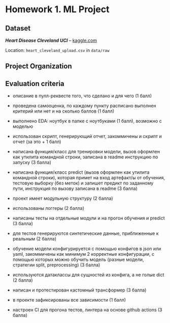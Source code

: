 # Homework 1. ML Project

## Dataset

_**Heart Disease Cleveland UCI**_ – [kaggle.com](https://www.kaggle.com/datasets/cherngs/heart-disease-cleveland-uci)

Location: `heart_cleveland_upload.csv` in `data/raw`


## Project Organization


## Evaluation criteria

+ описание в пулл-реквесте того, что сделано и для чего (1 балл)

+ проведена самооценка, по каждому пункту расписано выполнен критерий или нет и на сколько баллов (1 балл)

+ выполнено EDA: ноутбук в папке с ноутбуками (1 балл), возможно с моделью

+ использован скрипт, генерирующий отчет, закоммичены и скрипт и отчет (за это + 1 балл)

+ написана функция/класс для тренировки модели, вызов оформлен как утилита командной строки, записана в readme инструкцию по запуску (3 балла)

+ написана функция/класс predict (вызов оформлен как утилита командной строки), которая примет на вход артефакт/ы от обучения, тестовую выборку (без меток) и запишет предикт по заданному пути, инструкция по вызову записана в readme (3 балла)

+ проект имеет модульную структуру (2 балла)

+ использованы логгеры (2 балла)

+ написаны тесты на отдельные модули и на прогон обучения и predict (3 балла)

+ для тестов генерируются синтетические данные, приближенные к реальным (2 балла)

+ обучение модели конфигурируется с помощью конфигов в json или yaml, закоммичены как минимум 2 корректные конфигурации, с помощью которых можно обучить модель (разные модели, стратегии split, preprocessing) (3 балла)

+ используются датаклассы для сущностей из конфига, а не голые dict (2 балла)

+ написан и протестирован кастомный трансформер (3 балла)

+ в проекте зафиксированы все зависимости (1 балл)

+ настроен CI для прогона тестов, линтера на основе github actions (3 балла)
